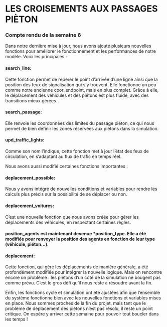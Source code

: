 # LES CROISEMENTS AUX PASSAGES PIÈTON

### Compte rendu de la semaine 6 

Dans notre dernière mise à jour, nous avons ajouté plusieurs nouvelles fonctions pour améliorer le fonctionnement et les performances de notre modèle. Voici les principales :

#### search_line:
Cette fonction permet de repérer le point d’arrivée d’une ligne ainsi que la position des feux de signalisation qui s’y trouvent. Elle fonctionne un peu comme notre ancienne coor_endpoint, mais en plus complet. Grâce à elle, le déplacement des véhicules et des piétons est plus fluide, avec des transitions mieux gérées.

#### search_passage:
Elle renvoie les coordonnées des limites du passage piéton, ce qui nous permet de bien définir les zones réservées aux piétons dans la simulation.

#### upd_traffic_lights: 
Comme son nom l’indique, cette fonction met à jour l’état des feux de circulation, en s’adaptant au flux de trafic en temps réel.

Nous avons aussi modifié certaines fonctions importantes :

#### deplacement_possible:
Nous y avons intégré de nouvelles conditions et variables pour rendre les calculs plus précis sur la possibilité de se déplacer ou non.

#### deplacement_voitures:
C’est une nouvelle fonction que nous avons créée pour gérer les déplacements des véhicules, en respectant certaines règles.

#### position_agents est maintenant devenue *position_type. Elle a été modifiée pour renvoyer la position des agents en fonction de leur type (véhicule, piéton…).

#### deplacement:
Cette fonction, qui gère les déplacements de manière générale, a été profondément modifiée pour intégrer la nouvelle logique. Mais on rencontre encore un problème : les piétons d’un côté de la simulation ne bougent pas comme prévu. C’est le gros défi qu’il nous reste à résoudre avant la fin.

Enfin, les fonctions cycle et simulation ont été ajustées afin que l’ensemble du système fonctionne bien avec les nouvelles fonctions et variables mises en place. Nous sommes proches de la fin du projet, mais tant que le problème de déplacement des piétons n’est pas résolu, il reste un point critique. On espère y arriver cette semaine pour pouvoir tout boucler dans les temps !
